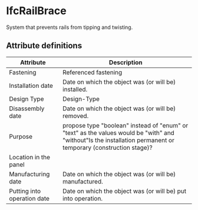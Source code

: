 IfcRailBrace
============
System that prevents rails from tipping and twisting.  


Attribute definitions
---------------------
| Attribute                   | Description                                                                                                                                                    |
|-----------------------------|----------------------------------------------------------------------------------------------------------------------------------------------------------------|
| Fastening                   | Referenced fastening                                                                                                                                           |
| Installation date           | Date on which the object was (or will be) installed.                                                                                                           |
| Design Type                 | Design-Type                                                                                                                                                    |
| Disassembly date            | Date on which the object was (or will be) removed.                                                                                                             |
| Purpose                     | propose type "boolean" instead of "enum" or "text" as the values would be "with" and "without"Is the installation permanent or temporary (construction stage)? |
| Location in the panel       |                                                                                                                                                                |
| Manufacturing date          | Date on which the object was (or will be) manufactured.                                                                                                        |
| Putting into operation date | Date on which the object was (or will be) put into operation.                                                                                                  |

